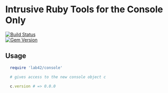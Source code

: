 # Intrusive Ruby Tools for the Console Only

                                                                                                                                                     
[![Build Status](https://travis-ci.org/RobertDober/lab42_console.svg?branch=master)](https://travis-ci.org/RobertDober/lab42_console)                       
[![Gem Version](https://badge.fury.io/rb/lab42_console.svg)](http://badge.fury.io/rb/lab42_console)    

<!--
[![Code Climate](https://codeclimate.com/github/RobertDober/lab42_core/badges/gpa.svg)](https://codeclimate.com/github/RobertDober/lab42_core)        
[![Issue Count](https://codeclimate.com/github/RobertDober/lab42_core/badges/issue_count.svg)](https://codeclimate.com/github/RobertDober/lab42_core) 
[![Test Coverage](https://codeclimate.com/github/RobertDober/lab42_core/badges/coverage.svg)](https://codeclimate.com/github/RobertDober/lab42_core)  
-->

## Usage

```ruby
  require 'lab42/console'

  # gives access to the new console object c

  c.version # => 0.0.0
```
